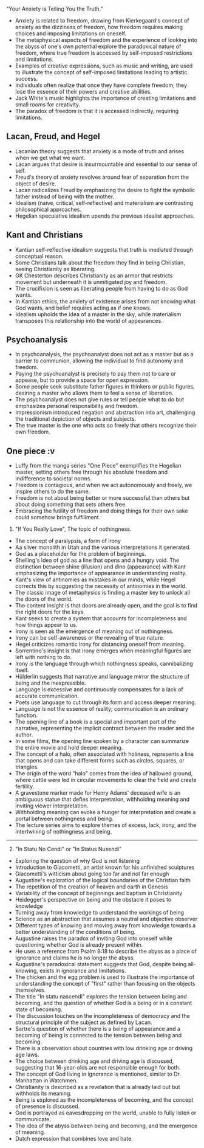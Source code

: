 "Your Anxiety is Telling You the Truth."

- Anxiety is related to freedom, drawing from Kierkegaard's concept of anxiety as the dizziness of freedom, how freedom requires making choices and imposing limitations on oneself.
- The metaphysical aspects of freedom and the experience of looking into the abyss of one's own potential explore the paradoxical nature of freedom, where true freedom is accessed by self-imposed restrictions and limitations.
- Examples of creative expressions, such as music and writing, are used to illustrate the concept of self-imposed limitations leading to artistic success.
- Individuals often realize that once they have complete freedom, they lose the essence of their powers and creative abilities.
- Jack White's music highlights the importance of creating limitations and small rooms for creativity.
- The paradox of freedom is that it is accessed indirectly, requiring limitations.

## Lacan, Freud, and Hegel
- Lacanian theory suggests that anxiety is a mode of truth and arises when we get what we want.
- Lacan argues that desire is insurmountable and essential to our sense of self.
- Freud's theory of anxiety revolves around fear of separation from the object of desire.
- Lacan radicalizes Freud by emphasizing the desire to fight the symbolic father instead of being with the mother.
- Idealism (naive, critical, self-reflective) and materialism are contrasting philosophical approaches.
- Hegelian speculative idealism upends the previous idealist approaches.

## Kant and Christians
- Kantian self-reflective idealism suggests that truth is mediated through conceptual reason.
- Some Christians talk about the freedom they find in being Christian, seeing Christianity as liberating.
- GK Chesterton describes Christianity as an armor that restricts movement but underneath it is unmitigated joy and freedom.
- The crucifixion is seen as liberating people from having to do as God wants.
- In Kantian ethics, the anxiety of existence arises from not knowing what God wants, and belief requires acting as if one knows.
- Idealism upholds the idea of a master in the sky, while materialism transposes this relationship into the world of appearances.

## Psychoanalysis
- In psychoanalysis, the psychoanalyst does not act as a master but as a barrier to communion, allowing the individual to find autonomy and freedom.
- Paying the psychoanalyst is precisely to pay them not to care or appease, but to provide a space for open expression.
- Some people seek substitute father figures in thinkers or public figures, desiring a master who allows them to feel a sense of liberation.
- The psychoanalyst does not give rules or tell people what to do but emphasizes personal responsibility and freedom.
- Impressionism introduced negation and abstraction into art, challenging the traditional depiction of objects and subjects.
- The true master is the one who acts so freely that others recognize their own freedom.

## One piece :v
- Luffy from the manga series "One Piece" exemplifies the Hegelian master, setting others free through his absolute freedom and indifference to societal norms.
- Freedom is contagious, and when we act autonomously and freely, we inspire others to do the same.
- Freedom is not about being better or more successful than others but about doing something that sets others free.
- Embracing the futility of freedom and doing things for their own sake could somehow brings fulfillment.
  

1. "If You Really Love", The topic of nothingness.

- The concept of paralypsis, a form of irony
- Aa silver monolith in Utah and the various interpretations it generated.
- God as a placeholder for the problem of beginnings.
- Shelling's idea of god as a line that opens and a hungry void. The distinction between shine (illusion) and dino (appearance) with Kant emphasizing the importance of appearance in understanding reality.
- Kant's view of antinomies as mistakes in our minds, while Hegel corrects this by suggesting the necessity of antinomies in the world.
- The classic image of metaphysics is finding a master key to unlock all the doors of the world.
- The content insight is that doors are already open, and the goal is to find the right doors for the keys.
- Kant seeks to create a system that accounts for incompleteness and how things appear to us.
- Irony is seen as the emergence of meaning out of nothingness.
- Irony can be self-awareness or the revealing of true nature.
- Hegel criticizes romantic irony for distancing oneself from meaning.
- Sorrentino's insight is that irony emerges when meaningful figures are left with nothing to do.
- Irony is the language through which nothingness speaks, cannibalizing itself.
- Hülderlin suggests that narrative and language mirror the structure of being and the inexpressible.
- Language is excessive and continuously compensates for a lack of accurate communication.
- Poets use language to cut through its form and access deeper meaning.
- Language is not the essence of reality; communication is an ordinary function.
- The opening line of a book is a special and important part of the narrative, representing the implicit contract between the reader and the author.
- In some films, the opening line spoken by a character can summarize the entire movie and hold deeper meaning.
- The concept of a halo, often associated with holiness, represents a line that opens and can take different forms such as circles, squares, or triangles.
- The origin of the word "halo" comes from the idea of hallowed ground, where cattle were led in circular movements to clear the field and create fertility.
- A gravestone marker made for Henry Adams' deceased wife is an ambiguous statue that defies interpretation, withholding meaning and inviting viewer interpretation.
- Withholding meaning can evoke a hunger for interpretation and create a portal between nothingness and being.
- The lecture series aims to explore themes of excess, lack, irony, and the intertwining of nothingness and being.


---

2. "In Statu No Cendi" or "In Status Nusendi"
- Exploring the question of why God is not listening
- Introduction to Giacometti, an artist known for his unfinished sculptures
- Giacometti's witticism about going too far and not far enough
- Augustine's exploration of the logical boundaries of the Christian faith
- The repetition of the creation of heaven and earth in Genesis
- Variability of the concept of beginnings and baptism in Christianity
- Heidegger's perspective on being and the obstacle it poses to knowledge
- Turning away from knowledge to understand the workings of being
- Science as an abstraction that assumes a neutral and objective observer
- Different types of knowing and moving away from knowledge towards a better understanding of the conditions of being.
- Augustine raises the paradox of inviting God into oneself while questioning whether God is already present within.
- He uses a reference from Psalm 9:18 to describe the abyss as a place of ignorance and claims he is no longer the abyss.
- Augustine's paradoxical statement suggests that God, despite being all-knowing, exists in ignorance and limitations.
- The chicken and the egg problem is used to illustrate the importance of understanding the concept of "first" rather than focusing on the objects themselves.
- The title "In statu nascendi" explores the tension between being and becoming, and the question of whether God is a being or in a constant state of becoming.
- The discussion touches on the incompleteness of democracy and the structural principle of the subject as defined by Lacan.
- Sartre's question of whether there is a being of appearance and a becoming of being is connected to the tension between being and becoming.
- There is a observation about countries with low drinking age or driving age laws.
- The choice between drinking age and driving age is discussed, suggesting that 16-year-olds are not responsible enough for both.
- The concept of God living in ignorance is mentioned, similar to Dr. Manhattan in Watchmen.
- Christianity is described as a revelation that is already laid out but withholds its meaning.
- Being is explored as the incompleteness of becoming, and the concept of presence is discussed.
- God is portrayed as eavesdropping on the world, unable to fully listen or communicate.
- The idea of the abyss between being and becoming, and the emergence of meaning.
- Dutch expression that combines love and hate.

